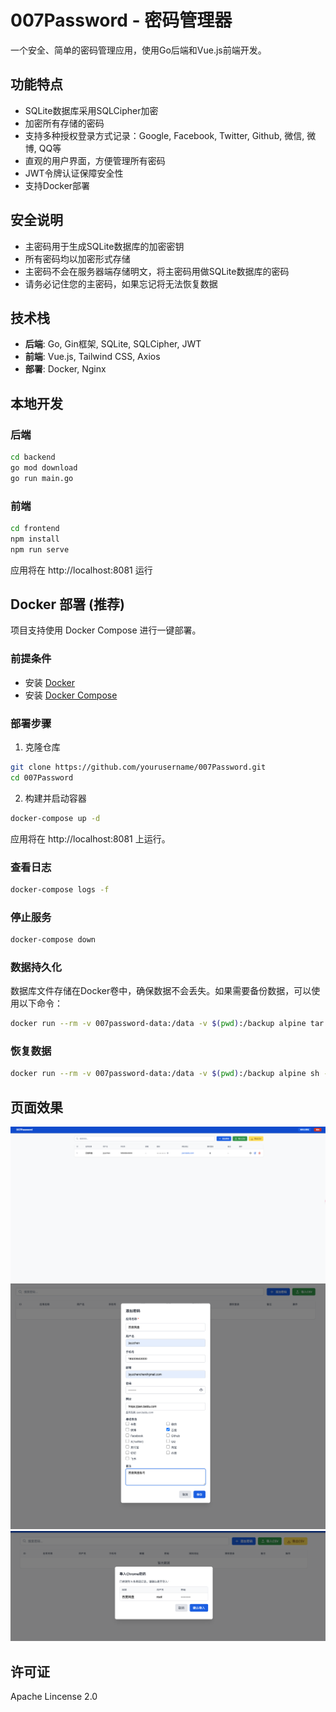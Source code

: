 # 007Password - 密码管理器

一个安全、简单的密码管理应用，使用Go后端和Vue.js前端开发。

## 功能特点

- SQLite数据库采用SQLCipher加密
- 加密所有存储的密码
- 支持多种授权登录方式记录：Google, Facebook, Twitter, Github, 微信, 微博, QQ等
- 直观的用户界面，方便管理所有密码
- JWT令牌认证保障安全性
- 支持Docker部署

## 安全说明

- 主密码用于生成SQLite数据库的加密密钥
- 所有密码均以加密形式存储
- 主密码不会在服务器端存储明文，将主密码用做SQLite数据库的密码
- 请务必记住您的主密码，如果忘记将无法恢复数据

## 技术栈

- **后端**: Go, Gin框架, SQLite, SQLCipher, JWT
- **前端**: Vue.js, Tailwind CSS, Axios
- **部署**: Docker, Nginx

## 本地开发

### 后端

```bash
cd backend
go mod download
go run main.go
```

### 前端

```bash
cd frontend
npm install
npm run serve
```

应用将在 http://localhost:8081 运行

## Docker 部署 (推荐)

项目支持使用 Docker Compose 进行一键部署。

### 前提条件

- 安装 [Docker](https://docs.docker.com/get-docker/)
- 安装 [Docker Compose](https://docs.docker.com/compose/install/)

### 部署步骤

1. 克隆仓库

```bash
git clone https://github.com/yourusername/007Password.git
cd 007Password
```

2. 构建并启动容器

```bash
docker-compose up -d
```

应用将在 http://localhost:8081 上运行。

### 查看日志

```bash
docker-compose logs -f
```

### 停止服务

```bash
docker-compose down
```

### 数据持久化

数据库文件存储在Docker卷中，确保数据不会丢失。如果需要备份数据，可以使用以下命令：

```bash
docker run --rm -v 007password-data:/data -v $(pwd):/backup alpine tar -czvf /backup/007password-backup.tar.gz /data
```

### 恢复数据

```bash
docker run --rm -v 007password-data:/data -v $(pwd):/backup alpine sh -c "rm -rf /data/* && tar -xzvf /backup/007password-backup.tar.gz -C /"
```

## 页面效果
![Image](https://github.com/007Secret/007Password/blob/main/image/list.png)
![Image](https://github.com/007Secret/007Password/blob/main/image/add.png)
![Image](https://github.com/007Secret/007Password/blob/main/image/import.png)

## 许可证

Apache Lincense 2.0 

